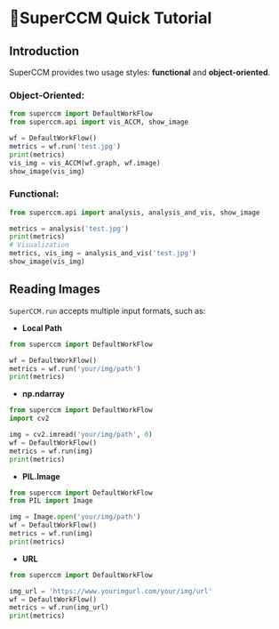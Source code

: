 # 🎇SuperCCM Quick Tutorial

## Introduction

SuperCCM provides two usage styles: **functional** and **object-oriented**.

### Object-Oriented:

```python
from superccm import DefaultWorkFlow
from superccm.api import vis_ACCM, show_image

wf = DefaultWorkFlow()
metrics = wf.run('test.jpg')
print(metrics)
vis_img = vis_ACCM(wf.graph, wf.image)
show_image(vis_img)
```

### Functional:

```python
from superccm.api import analysis, analysis_and_vis, show_image

metrics = analysis('test.jpg')
print(metrics)
# Visualization
metrics, vis_img = analysis_and_vis('test.jpg')
show_image(vis_img)
```

## Reading Images

`SuperCCM.run` accepts multiple input formats, such as:

* **Local Path**

```python
from superccm import DefaultWorkFlow

wf = DefaultWorkFlow()
metrics = wf.run('your/img/path')
print(metrics)
```

* **np.ndarray**

```python
from superccm import DefaultWorkFlow
import cv2

img = cv2.imread('your/img/path', 0)
wf = DefaultWorkFlow()
metrics = wf.run(img)
print(metrics)
```

* **PIL.Image**

```python
from superccm import DefaultWorkFlow
from PIL import Image

img = Image.open('your/img/path')
wf = DefaultWorkFlow()
metrics = wf.run(img)
print(metrics)
```

* **URL**

```python
from superccm import DefaultWorkFlow

img_url = 'https://www.yourimgurl.com/your/img/url'
wf = DefaultWorkFlow()
metrics = wf.run(img_url)
print(metrics)
```
